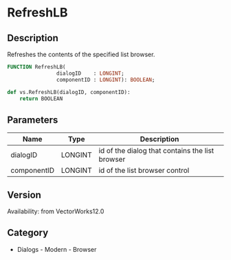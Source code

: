# RefreshLB

## Description
Refreshes the contents of the specified list browser.

```pascal
FUNCTION RefreshLB(
				dialogID    : LONGINT;
				componentID : LONGINT): BOOLEAN;
```

```python
def vs.RefreshLB(dialogID, componentID):
    return BOOLEAN
```

## Parameters
|Name|Type|Description|
|---|---|---|
|dialogID|LONGINT|id of the dialog that contains the list browser|
|componentID|LONGINT|id of the list browser control|

## Version
Availability: from VectorWorks12.0

## Category
* Dialogs - Modern - Browser

